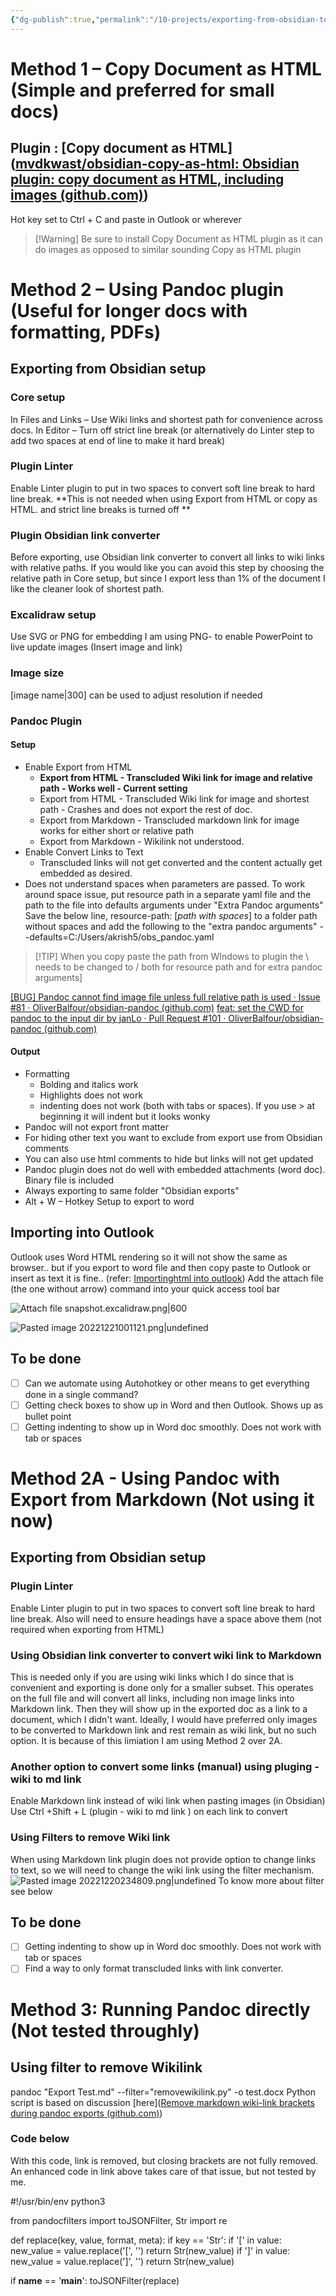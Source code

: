 ```yaml
---
{"dg-publish":true,"permalink":"/10-projects/exporting-from-obsidian-to-outlook-or-other-email/","tags":["project"]}
---
```



# Method 1 – Copy Document as HTML (Simple and preferred for small docs)

## Plugin : [Copy document as HTML]([mvdkwast/obsidian-copy-as-html: Obsidian plugin: copy document as HTML, including images (github.com)](https://github.com/mvdkwast/obsidian-copy-as-html))
Hot key set to Ctrl + C
and paste in Outlook or wherever
>[!Warning] Be sure to install Copy Document as HTML plugin as it can do images as opposed to similar sounding Copy as HTML plugin

# Method 2 – Using Pandoc plugin (Useful for longer docs with formatting, PDFs)
## Exporting from Obsidian setup
### Core setup
In Files and Links – Use Wiki links and shortest path for convenience across docs.
In Editor – Turn off strict line break (or alternatively do Linter step to add two spaces at end of line to make it hard break)

### Plugin Linter 
Enable Linter plugin to put in two spaces to convert soft line break to hard line break. **This is not needed when using Export from HTML or copy as HTML. and strict line breaks is turned off **

### Plugin Obsidian link converter
Before exporting, use Obsidian link converter to convert all links to wiki links with relative paths. If you would like you can avoid this step by choosing the relative path in Core setup, but since I export less than 1% of the document I like the cleaner look of shortest path.

### Excalidraw setup
  Use SVG or PNG for embedding
  I am using PNG- to enable PowerPoint to live update images (Insert image and link)

### Image size
[image name|300] can be used to adjust resolution if needed

### Pandoc Plugin 
#### Setup
- Enable Export from HTML
	- **Export from HTML - Transcluded Wiki link for image and relative path - Works well - Current setting**
	- Export from HTML - Transcluded Wiki link for image and shortest path - Crashes and does not export the rest of doc. 
	- Export from Markdown - Transcluded markdown link for image works for either short or relative path
	- Export from Markdown - Wikilink not understood. 
- Enable Convert Links to Text
	- Transcluded links will not get converted and the content actually get embedded as desired. 
- Does not understand spaces when parameters are passed. To work around space issue, put resource path in a separate yaml file and the path to the file into defaults arguments under "Extra Pandoc arguments"
	Save the below line,
	resource-path: [*path with spaces*]
	to a folder path without spaces and add the following to the "extra pandoc arguments"
	--defaults=C:/Users/akrish5\/obs_pandoc.yaml
> [!TIP] When you copy paste the path from WIndows to plugin the \ needs to be changed to / both for resource path and for extra pandoc arguments]

[[BUG] Pandoc cannot find image file unless full relative path is used · Issue #81 · OliverBalfour/obsidian-pandoc (github.com)](https://github.com/OliverBalfour/obsidian-pandoc/issues/81)
[feat: set the CWD for pandoc to the input dir by janLo · Pull Request #101 · OliverBalfour/obsidian-pandoc (github.com)](https://github.com/OliverBalfour/obsidian-pandoc/pull/101)
#### Output
- Formatting
	- Bolding and italics work
	- Highlights does not work
	- indenting does not work (both with tabs or spaces). If you use > at beginning it will indent but it looks wonky
- Pandoc will not export front matter
- For hiding other text you want to exclude from export use  from Obsidian comments
- You can also use html comments to hide but links will not get updated
	<!--
	-->
- Pandoc plugin does not do well with embedded attachments (word doc). Binary file is included
- Always exporting to same folder "Obsidian exports"
- Alt + W – Hotkey Setup to export to word

## Importing into Outlook

Outlook uses Word HTML rendering so it will not show the same as browser.. but if you export to word file and then copy paste to Outlook or insert as text it is fine.. (refer: [Importinghtml into outlook](https://help.chamaileon.io/en/articles/2827710-how-to-import-my-html-template-to-outlook))
Add the attach file (the one without arrow) command  into your quick access tool bar


![Attach file snapshot.excalidraw.png|600](/img/user/99%20Attachments/Attach%20file%20snapshot.excalidraw.png)


![Pasted image 20221221001121.png|undefined](/img/user/99%20Attachments/Pasted%20image%2020221221001121.png)



## To be done
- [ ] Can we automate using Autohotkey or other means to get everything done in a single command? 
- [ ] Getting check boxes to show up in Word and then Outlook. Shows up as bullet point
- [ ] Getting indenting to show up in Word doc smoothly. Does not work with tab or spaces

# Method 2A - Using Pandoc with Export from Markdown (Not using it now)

## Exporting from Obsidian setup

### Plugin Linter 
Enable Linter plugin to put in two spaces to convert soft line break to hard line break. 
Also will need to ensure headings have a space above them (not required when exporting from HTML)

### Using Obsidian link converter to convert wiki link to Markdown
This is needed only if you are using wiki links which I do since that is convenient and exporting is done only for a smaller subset. This operates on the full file and will convert all links, including non image links into Markdown link. Then they will show up in the exported doc as a link to a document, which I didn't want. Ideally, I would have preferred only images to be converted to Markdown link and rest remain as wiki link, but no such option.  It is because of this limiation I am using Method 2 over 2A.

### Another option to convert some links (manual) using pluging - wiki to md link
Enable Markdown link instead of wiki link when pasting images (in Obsidian)
	Use Ctrl +Shift + L (plugin - wiki to md link ) on each link to convert
### Using Filters to remove Wiki link
When using Markdown link plugin does not provide option to change links to text, so we will need to change the wiki link using the filter mechanism. 
![Pasted image 20221220234809.png|undefined](/img/user/99%20Attachments/Pasted%20image%2020221220234809.png)
To know more about filter see below 

## To be done
- [ ] Getting indenting to show up in Word doc smoothly. Does not work with tab or spaces
- [ ] Find a way to only format transcluded links with link converter. 

# Method 3: Running Pandoc directly (Not tested throughly)

## Using filter to remove Wikilink
pandoc "Export Test.md" --filter="removewikilink.py" -o test.docx
Python script is based on discussion [here]([Remove markdown wiki-link brackets during pandoc exports (github.com)](https://gist.github.com/maybemkl/d9be15bcabadaa19d2ca50c87b59a92e#file-remove_links-py))

### Code below 
With this code, link is removed, but closing brackets are not fully removed. An enhanced code in link above takes care of that issue, but not tested by me. 

#!/usr/bin/env python3

from pandocfilters import toJSONFilter, Str
import re

def replace(key, value, format, meta):
    if key == 'Str':
        if '[' in value:
            new_value = value.replace('[', '')
            return Str(new_value)
        if ']' in value:
            new_value = value.replace(']', '')
            return Str(new_value)
     	
if __name__ == '__main__':
    toJSONFilter(replace)




